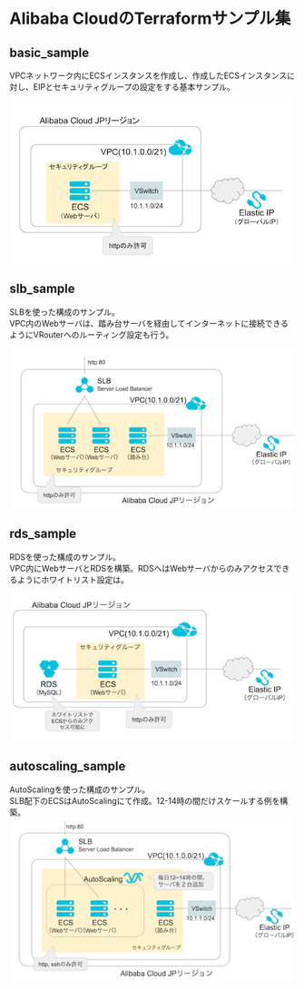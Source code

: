 # Alibaba CloudのTerraformサンプル集
## basic_sample
VPCネットワーク内にECSインスタンスを作成し、作成したECSインスタンスに対し、EIPとセキュリティグループの設定をする基本サンプル。

![basic_sample](image/architecture_basic_sample.png)

## slb_sample
SLBを使った構成のサンプル。  
VPC内のWebサーバは、踏み台サーバを経由してインターネットに接続できるようにVRouterへのルーティング設定も行う。

![slb_sample](image/architecture_slb_sample.png)

## rds_sample
RDSを使った構成のサンプル。  
VPC内にWebサーバとRDSを構築。RDSへはWebサーバからのみアクセスできるようにホワイトリスト設定は。

![rds_sample](image/architecture_rds_sample.png)

## autoscaling_sample
AutoScalingを使った構成のサンプル。  
SLB配下のECSはAutoScalingにて作成。12-14時の間だけスケールする例を構築。
![autoscaling_sample](image/architecture_autoscaling_sample.png)